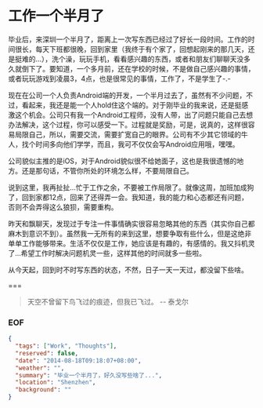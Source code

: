 工作一个半月了
===
毕业后，来深圳一个半月了，距离上一次写东西已经过了好长一段时间。工作的时间很长，每天下班都很晚，回到家里（我终于有个家了，回想起刚来的那几天，还是挺难的...），洗个澡，玩玩手机，看看感兴趣的东西，或者和朋友们聊聊天没多久就倒下了。要知道，一个多月前，还在学校的时候，不是做自己感兴趣的事情，或者玩玩游戏到凌晨3，4点，也是很常见的事情，工作了，不是学生了-.-

现在在公司一个人负责Android端的开发，一个半月过去了，虽然有不少问题，不过，看起来，我还是能一个人hold住这个端的。对于刚毕业的我来说，还是挺感激这个机会。公司只有我一个Android工程师，没有人带，出了问题只能自己去想办法解决，这个过程，你可以感受一下。过程就是奖励，可是，说真的，这样很容易局限自己，所以，需要交流，需要扩宽自己的眼界。公司有不少其它领域的牛人，找个时间多向他们学学，而且，我可不仅仅会写Android应用哦，嘿嘿。

公司貌似主推的是iOS，对于Android貌似很不给她面子，这也是我很遗憾的地方。还是那句话，不管你所处的环境怎么样，不要局限自己。

说到这里，我再扯扯...忙于工作之余，不要被工作局限了。就像这周，加班加成狗了，回到家都12点，回来了还得弄一会。我知道，我的能力和心态都还有问题，否则不会弄得这么狼狈，需要重构。

昨天和飘聊天，发现过于专注一件事情确实很容易忽略其他的东西（其实你自己都麻木到意识不到）。虽然我一无所有的来到这里，想要争取有些什么，但是这绝非单单工作能够带来。生活不仅仅是工作，她应该是有趣的，有感情的。我又抖机灵了...希望工作时解决问题机灵一些，这样其他的时间就多一些啦。

从今天起，回到时不时写东西的状态，不然，日子一天一天过，都没留下些啥。

===
> 天空不曾留下鸟飞过的痕迹，但我已飞过。 -- 泰戈尔


### EOF
```json
{
  "tags": ["Work", "Thoughts"],
  "reserved": false,
  "date": "2014-08-18T09:18:07+08:00",
  "weather": "",
  "summary": "毕业一个半月了，好久没写些啥了...",
  "location": "Shenzhen",
  "background": ""
}
```
